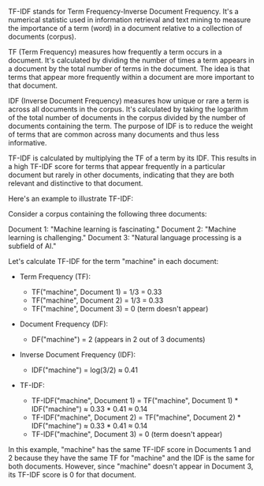 
TF-IDF stands for Term Frequency-Inverse Document Frequency. It's a numerical statistic used in information retrieval and text mining to measure the importance of a term (word) in a document relative to a collection of documents (corpus).

TF (Term Frequency) measures how frequently a term occurs in a document. It's calculated by dividing the number of times a term appears in a document by the total number of terms in the document. The idea is that terms that appear more frequently within a document are more important to that document.

IDF (Inverse Document Frequency) measures how unique or rare a term is across all documents in the corpus. It's calculated by taking the logarithm of the total number of documents in the corpus divided by the number of documents containing the term. The purpose of IDF is to reduce the weight of terms that are common across many documents and thus less informative.

TF-IDF is calculated by multiplying the TF of a term by its IDF. This results in a high TF-IDF score for terms that appear frequently in a particular document but rarely in other documents, indicating that they are both relevant and distinctive to that document.

Here's an example to illustrate TF-IDF:

Consider a corpus containing the following three documents:

Document 1: "Machine learning is fascinating."
Document 2: "Machine learning is challenging."
Document 3: "Natural language processing is a subfield of AI."

Let's calculate TF-IDF for the term "machine" in each document:

- Term Frequency (TF):
  - TF("machine", Document 1) = 1/3 = 0.33
  - TF("machine", Document 2) = 1/3 = 0.33
  - TF("machine", Document 3) = 0 (term doesn't appear)

- Document Frequency (DF):
  - DF("machine") = 2 (appears in 2 out of 3 documents)

- Inverse Document Frequency (IDF):
  - IDF("machine") = log(3/2) ≈ 0.41

- TF-IDF:
  - TF-IDF("machine", Document 1) = TF("machine", Document 1) * IDF("machine") ≈ 0.33 * 0.41 ≈ 0.14
  - TF-IDF("machine", Document 2) = TF("machine", Document 2) * IDF("machine") ≈ 0.33 * 0.41 ≈ 0.14
  - TF-IDF("machine", Document 3) = 0 (term doesn't appear)

In this example, "machine" has the same TF-IDF score in Documents 1 and 2 because they have the same TF for "machine" and the IDF is the same for both documents. However, since "machine" doesn't appear in Document 3, its TF-IDF score is 0 for that document.